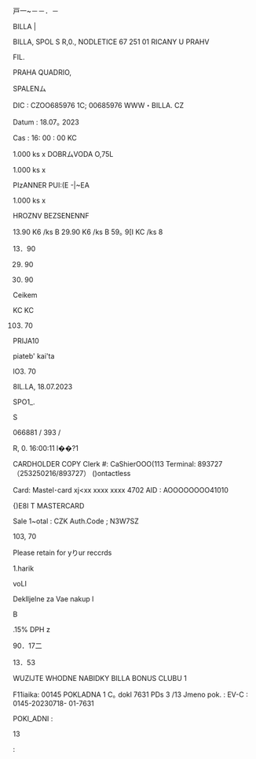 戸一~－－．－

BILLA |

BILLA, SPOL S R,0., NODLETICE 67
251 01 RICANY U PRAHV

FIL.

PRAHA QUADRIO,

SPALENム

DIC : CZOO685976
1C; 00685976
WWW・BILLA. CZ

Datum : 18.07｡ 2023

Cas : 16: 00 : 00
KC

1.000 ks x
DOBRムVODA O,75L

1.000 ks x

PIzANNER PUI:(E -|~EA

1.000 ks x

HROZNV BEZSENENNF

13.90 K6 /ks
B
29.90 K6 /ks
B
59｡ 9[I KC /ks
8

13．90

29. 90

59. 90

Ceikem

KC
KC

103. 70

PRIJA10

piateb' kai'ta

lO3. 70

8IL.LA,
18.07.2023

SPO1_.

S

066881 / 393 /

R, 0.
16:00:11
l��?1

CARDHOLDER COPY
Clerk #: CaShierOOO(113
Terminal: 893727
（253250216/893727）
()ontactless

Card: Mastel･card
xj<xx xxxx xxxx 4702
AID : AOOOOOOOO41010

{)E8I T MASTERCARD

Sale
1~otal : CZK
Auth.Code ; N3W7SZ

103, 70

Please retain for yりur
reccrds

1.harik

voLI

Deklljelne za Vae nakup l

B

.15% DPH z

90．17二

13．53

WUZIJTE WHODNE NABIDKY
BILLA BONUS CLUBU 1

F11iaika: 00145 POKLADNA 1 C｡ dokl 7631
PDs 3
/13
Jmeno pok. :
EV-C : 0145-20230718- 01-7631

POKI_ADNI :

13

:
